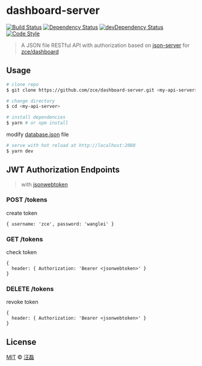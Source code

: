 # dashboard-server

[![Build Status][travis-image]][travis-url]
[![Dependency Status][dependency-image]][dependency-url]
[![devDependency Status][devdependency-image]][devdependency-url]
[![Code Style][style-image]][style-url]

> A JSON file RESTful API with authorization based on [json-server](https://github.com/typicode/json-server) for [zce/dashboard](https://github.com/zce/dashboard)

## Usage

```sh
# clone repo
$ git clone https://github.com/zce/dashboard-server.git <my-api-server>

# change directory
$ cd <my-api-server>

# install dependencies
$ yarn # or npm install
```

modify [database.json](database.json) file

```sh
# serve with hot reload at http://localhost:2080
$ yarn dev
```

## JWT Authorization Endpoints

> with [jsonwebtoken](http://jwt.io)

### POST /tokens

create token

```
{ username: 'zce', password: 'wanglei' }
```

### GET /tokens

check token

```
{
  header: { Authorization: 'Bearer <jsonwebtoken>' }
}
```

### DELETE /tokens

revoke token

```
{
  header: { Authorization: 'Bearer <jsonwebtoken>' }
}
```

## License

[MIT](LICENSE) &copy; [汪磊](http://zce.me)



[travis-image]: https://img.shields.io/travis/zce/dashboard-server/master.svg
[travis-url]: https://travis-ci.org/zce/dashboard-server
[dependency-image]: https://img.shields.io/david/zce/dashboard-server.svg
[dependency-url]: https://david-dm.org/zce/dashboard-server
[devdependency-image]: https://img.shields.io/david/dev/zce/dashboard-server.svg
[devdependency-url]: https://david-dm.org/zce/dashboard-server?type=dev
[style-image]: https://img.shields.io/badge/code%20style-standard-brightgreen.svg
[style-url]: http://standardjs.com/